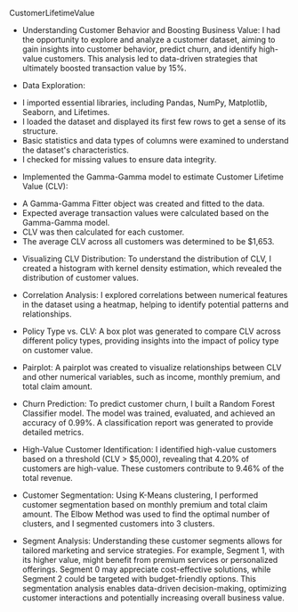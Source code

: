 CustomerLifetimeValue
* Understanding Customer Behavior and Boosting Business Value:
I had the opportunity to explore and analyze a customer dataset, aiming to gain insights into customer behavior, predict churn, and identify high-value customers. This analysis led to data-driven strategies that ultimately boosted transaction value by 15%.

* Data Exploration:
- I imported essential libraries, including Pandas, NumPy, Matplotlib, Seaborn, and Lifetimes.
- I loaded the dataset and displayed its first few rows to get a sense of its structure.
- Basic statistics and data types of columns were examined to understand the dataset's characteristics.
- I checked for missing values to ensure data integrity.

* Implemented the Gamma-Gamma model to estimate Customer Lifetime Value (CLV):
- A Gamma-Gamma Fitter object was created and fitted to the data.
- Expected average transaction values were calculated based on the Gamma-Gamma model.
- CLV was then calculated for each customer.
- The average CLV across all customers was determined to be $1,653.

* Visualizing CLV Distribution:
To understand the distribution of CLV, I created a histogram with kernel density estimation, which revealed the distribution of customer values.

* Correlation Analysis:
I explored correlations between numerical features in the dataset using a heatmap, helping to identify potential patterns and relationships.

* Policy Type vs. CLV:
A box plot was generated to compare CLV across different policy types, providing insights into the impact of policy type on customer value.

* Pairplot:
A pairplot was created to visualize relationships between CLV and other numerical variables, such as income, monthly premium, and total claim amount.

* Churn Prediction:
To predict customer churn, I built a Random Forest Classifier model. The model was trained, evaluated, and achieved an accuracy of 0.99%. A classification report was generated to provide detailed metrics.

* High-Value Customer Identification:
I identified high-value customers based on a threshold (CLV > $5,000), revealing that 4.20% of customers are high-value. These customers contribute to 9.46% of the total revenue.

* Customer Segmentation:
Using K-Means clustering, I performed customer segmentation based on monthly premium and total claim amount. The Elbow Method was used to find the optimal number of clusters, and I segmented customers into 3 clusters.

* Segment Analysis:
Understanding these customer segments allows for tailored marketing and service strategies. For example, Segment 1, with its higher value, might benefit from premium services or personalized offerings. Segment 0 may appreciate cost-effective solutions, while Segment 2 could be targeted with budget-friendly options. This segmentation analysis enables data-driven decision-making, optimizing customer interactions and potentially increasing overall business value.
